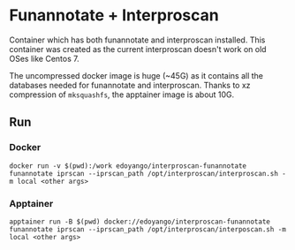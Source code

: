 # Funannotate + Interproscan

Container which has both funannotate and interproscan installed. This container was created as the current interproscan doesn't work on old OSes like Centos 7.

The uncompressed docker image is huge (~45G) as it contains all the databases needed for funannotate and interproscan. Thanks to xz compression of `mksquashfs`, the apptainer image is about 10G.

## Run

### Docker

`docker run -v $(pwd):/work edoyango/interproscan-funannotate funannotate iprscan --iprscan_path /opt/interproscan/interproscan.sh -m local <other args>`

### Apptainer

`apptainer run -B $(pwd) docker://edoyango/interproscan-funannotate funannotate iprscan --iprscan_path /opt/interproscan/interposcan.sh -m local <other args>`
